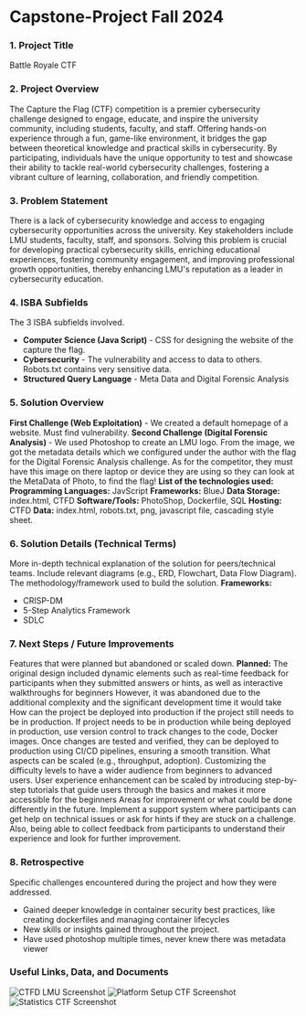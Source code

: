 # Capstone-Project Fall 2024

### 1. Project Title
Battle Royale CTF

### 2. Project Overview
The Capture the Flag (CTF) competition is a premier cybersecurity challenge designed to engage, educate, and inspire the university community, including students, faculty, and staff. Offering hands-on experience through a fun, game-like environment, it bridges the gap between theoretical knowledge and practical skills in cybersecurity. By participating, individuals have the unique opportunity to test and showcase their ability to tackle real-world cybersecurity challenges, fostering a vibrant culture of learning, collaboration, and friendly competition.

### 3. Problem Statement
There is a lack of cybersecurity knowledge and access to engaging cybersecurity opportunities across the university. Key stakeholders include LMU students, faculty, staff, and sponsors. Solving this problem is crucial for developing practical cybersecurity skills, enriching educational experiences, fostering community engagement, and improving professional growth opportunities, thereby enhancing LMU's reputation as a leader in cybersecurity education.

### 4. ISBA Subfields
The 3 ISBA subfields involved.
  - **Computer Science (Java Script)** - CSS for designing the website of the capture the flag. 
  - **Cybersecurity** - The vulnerability and access to data to others. Robots.txt contains very sensitive data. 
  - **Structured Query Language**  - Meta Data and Digital Forensic Analysis

### 5. Solution Overview
**First Challenge (Web Exploitation)** - We created a default homepage of a website. Must find vulnerability. 
**Second Challenge (Digital Forensic Analysis)**  - We used Photoshop to create an LMU logo. From the image, we got the metadata details which we configured under the author with the flag for the Digital Forensic Analysis challenge. 
As for the competitor, they must have this image on there laptop or device they are using so they can look at the MetaData of Photo, to find the flag!
**List of the technologies used:**
**Programming Languages:** JavScript 
**Frameworks:** BlueJ
**Data Storage:** index.html, CTFD
**Software/Tools:** PhotoShop, Dockerfile, SQL
**Hosting:** CTFD
**Data:** index.html, robots.txt, png, javascript file, cascading style sheet.

### 6. Solution Details (Technical Terms)
More in-depth technical explanation of the solution for peers/technical teams.
Include relevant diagrams (e.g., ERD, Flowchart, Data Flow Diagram).
The methodology/framework used to build the solution. 
**Frameworks:**
  - CRISP-DM
  - 5-Step Analytics Framework
  - SDLC

### 7. Next Steps / Future Improvements
Features that were planned but abandoned or scaled down.
**Planned:** The original design included dynamic elements such as real-time feedback for participants when they submitted answers or hints, as well as interactive walkthroughs for beginners
However, it was abandoned due to the additional complexity and the significant development time it would take
How can the project be deployed into production if the project still needs to be in production.
If project needs to be in production while being deployed in production, use version control to track changes to the code, Docker images. Once changes are tested and verified, they can be deployed to production using CI/CD pipelines, ensuring a smooth transition.
What aspects can be scaled (e.g., throughput, adoption).
Customizing the difficulty levels to have a wider audience from beginners to advanced users. 
User experience enhancement can be scaled by introducing step-by-step tutorials that guide users through the basics and makes it more accessible for the beginners
Areas for improvement or what could be done differently in the future.
Implement a support system where participants can get help on technical issues or ask for hints if they are stuck on a challenge. Also, being able to collect feedback from participants to understand their experience and look for further improvement. 

### 8. Retrospective
Specific challenges encountered during the project and how they were addressed.
  - Gained deeper knowledge in container security best practices, like creating dockerfiles and managing container lifecycles 
  - New skills or insights gained throughout the project.
  - Have used photoshop multiple times, never knew there was metadata viewer 


### Useful Links, Data, and Documents
![CTFD LMU Screenshot](https://github.com/user-attachments/assets/33e72c39-85ce-4eaf-9fc9-3346dcf3cc7e)
![Platform Setup CTF Screenshot](https://github.com/user-attachments/assets/649e8795-8bb7-48c1-9fbc-558ac25331b2)
![Statistics CTF Screenshot](https://github.com/user-attachments/assets/e41ab618-ab13-4b34-9ad0-4bf66bf4fb9b)

